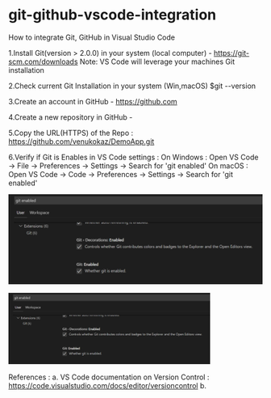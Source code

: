 # git-github-vscode-integration
How to integrate Git, GitHub in Visual Studio Code

1.Install Git(version > 2.0.0) in your system (local computer) - https://git-scm.com/downloads
    Note: VS Code will leverage your machines Git installation

2.Check current Git Installation in your system (Win,macOS)
    $git --version
     
3.Create an account in GitHub - https://github.com

4.Create a new repository in GitHub - <DemoApp>

5.Copy the URL(HTTPS) of the Repo :  <https://github.com/venukokaz/DemoApp.git>

6.Verify if Git is Enables in VS Code settings :
   On Windows : Open VS Code -> File -> Preferences -> Settings -> Search for 'git enabled'
   On macOS   : Open VS Code -> Code -> Preferences -> Settings -> Search for 'git enabled'
   
   ![](images/git-enabled-vscode.PNG)
   
   <img src='images/git-enabled-vscode.PNG' width=400>



References :
a. VS Code documentation on Version Control :  https://code.visualstudio.com/docs/editor/versioncontrol
b. 


